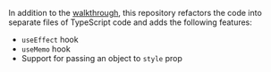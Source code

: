 In addition to the [walkthrough](https://pomb.us/build-your-own-react/), this repository refactors the code into separate files of TypeScript code and adds the following features:
- `useEffect` hook
- `useMemo` hook
- Support for passing an object to `style` prop